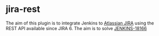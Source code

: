 jira-rest
=========

The aim of this plugin is to integrate Jenkins to <a href="http://www.atlassian.com/software/jira/">Atlassian JIRA</a> using the REST API available since JIRA 6. The aim is to solve <a href="https://issues.jenkins-ci.org/browse/JENKINS-18166">JENKINS-18166</a>
